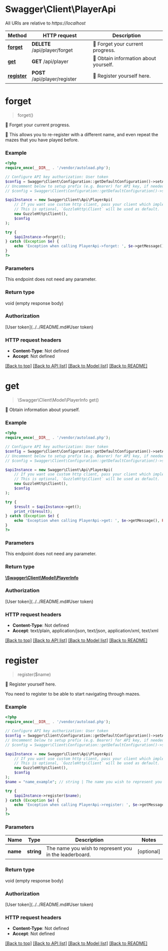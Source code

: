 # Swagger\Client\PlayerApi

All URIs are relative to *https://localhost*

Method | HTTP request | Description
------------- | ------------- | -------------
[**forget**](PlayerApi.md#forget) | **DELETE** /api/player/forget | 🙈 Forget your current progress.
[**get**](PlayerApi.md#get) | **GET** /api/player | 👤 Obtain information about yourself.
[**register**](PlayerApi.md#register) | **POST** /api/player/register | 📝 Register yourself here.


# **forget**
> forget()

🙈 Forget your current progress.

👻 This allows you to re-register with a different name, and even repeat the mazes that you have played before.

### Example
```php
<?php
require_once(__DIR__ . '/vendor/autoload.php');

// Configure API key authorization: User token
$config = Swagger\Client\Configuration::getDefaultConfiguration()->setApiKey('Authorization', 'YOUR_API_KEY');
// Uncomment below to setup prefix (e.g. Bearer) for API key, if needed
// $config = Swagger\Client\Configuration::getDefaultConfiguration()->setApiKeyPrefix('Authorization', 'Bearer');

$apiInstance = new Swagger\Client\Api\PlayerApi(
    // If you want use custom http client, pass your client which implements `GuzzleHttp\ClientInterface`.
    // This is optional, `GuzzleHttp\Client` will be used as default.
    new GuzzleHttp\Client(),
    $config
);

try {
    $apiInstance->forget();
} catch (Exception $e) {
    echo 'Exception when calling PlayerApi->forget: ', $e->getMessage(), PHP_EOL;
}
?>
```

### Parameters
This endpoint does not need any parameter.

### Return type

void (empty response body)

### Authorization

[User token](../../README.md#User token)

### HTTP request headers

 - **Content-Type**: Not defined
 - **Accept**: Not defined

[[Back to top]](#) [[Back to API list]](../../README.md#documentation-for-api-endpoints) [[Back to Model list]](../../README.md#documentation-for-models) [[Back to README]](../../README.md)

# **get**
> \Swagger\Client\Model\PlayerInfo get()

👤 Obtain information about yourself.

### Example
```php
<?php
require_once(__DIR__ . '/vendor/autoload.php');

// Configure API key authorization: User token
$config = Swagger\Client\Configuration::getDefaultConfiguration()->setApiKey('Authorization', 'YOUR_API_KEY');
// Uncomment below to setup prefix (e.g. Bearer) for API key, if needed
// $config = Swagger\Client\Configuration::getDefaultConfiguration()->setApiKeyPrefix('Authorization', 'Bearer');

$apiInstance = new Swagger\Client\Api\PlayerApi(
    // If you want use custom http client, pass your client which implements `GuzzleHttp\ClientInterface`.
    // This is optional, `GuzzleHttp\Client` will be used as default.
    new GuzzleHttp\Client(),
    $config
);

try {
    $result = $apiInstance->get();
    print_r($result);
} catch (Exception $e) {
    echo 'Exception when calling PlayerApi->get: ', $e->getMessage(), PHP_EOL;
}
?>
```

### Parameters
This endpoint does not need any parameter.

### Return type

[**\Swagger\Client\Model\PlayerInfo**](../Model/PlayerInfo.md)

### Authorization

[User token](../../README.md#User token)

### HTTP request headers

 - **Content-Type**: Not defined
 - **Accept**: text/plain, application/json, text/json, application/xml, text/xml

[[Back to top]](#) [[Back to API list]](../../README.md#documentation-for-api-endpoints) [[Back to Model list]](../../README.md#documentation-for-models) [[Back to README]](../../README.md)

# **register**
> register($name)

📝 Register yourself here.

You need to register to be able to start navigating through mazes.

### Example
```php
<?php
require_once(__DIR__ . '/vendor/autoload.php');

// Configure API key authorization: User token
$config = Swagger\Client\Configuration::getDefaultConfiguration()->setApiKey('Authorization', 'YOUR_API_KEY');
// Uncomment below to setup prefix (e.g. Bearer) for API key, if needed
// $config = Swagger\Client\Configuration::getDefaultConfiguration()->setApiKeyPrefix('Authorization', 'Bearer');

$apiInstance = new Swagger\Client\Api\PlayerApi(
    // If you want use custom http client, pass your client which implements `GuzzleHttp\ClientInterface`.
    // This is optional, `GuzzleHttp\Client` will be used as default.
    new GuzzleHttp\Client(),
    $config
);
$name = "name_example"; // string | The name you wish to represent you in the leaderboard.

try {
    $apiInstance->register($name);
} catch (Exception $e) {
    echo 'Exception when calling PlayerApi->register: ', $e->getMessage(), PHP_EOL;
}
?>
```

### Parameters

Name | Type | Description  | Notes
------------- | ------------- | ------------- | -------------
 **name** | **string**| The name you wish to represent you in the leaderboard. | [optional]

### Return type

void (empty response body)

### Authorization

[User token](../../README.md#User token)

### HTTP request headers

 - **Content-Type**: Not defined
 - **Accept**: Not defined

[[Back to top]](#) [[Back to API list]](../../README.md#documentation-for-api-endpoints) [[Back to Model list]](../../README.md#documentation-for-models) [[Back to README]](../../README.md)

